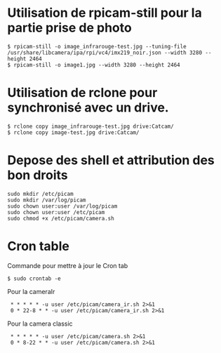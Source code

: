 
# Utilisation de rpicam-still pour la partie prise de photo 

````
$ rpicam-still -o image_infrarouge-test.jpg --tuning-file /usr/share/libcamera/ipa/rpi/vc4/imx219_noir.json --width 3280 --height 2464
$ rpicam-still -o image1.jpg --width 3280 --height 2464
````

# Utilisation de rclone pour synchronisé avec un drive.

````
$ rclone copy image_infrarouge-test.jpg drive:Catcam/
$ rclone copy image-test.jpg drive:Catcam/
````

# Depose des shell et attribution des bon droits 

````
sudo mkdir /etc/picam
sudo mkdir /var/log/picam
sudo chown user:user /var/log/picam
sudo chown user:user /etc/picam
sudo chmod +x /etc/picam/camera.sh
````

# Cron table 

Commande pour mettre à jour le Cron tab
````
$ sudo crontab -e
````

Pour la cameraIr
````
 * * * * * -u user /etc/picam/camera_ir.sh 2>&1
 0 * 22-8 * * -u user /etc/picam/camera_ir.sh 2>&1
````

Pour la camera classic 
````
 * * * * * -u user /etc/picam/camera.sh 2>&1
 0 * 8-22 * * -u user /etc/picam/camera.sh 2>&1
````
